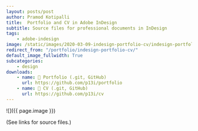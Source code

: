 ```yaml
---
layout: posts/post
author: Pramod Kotipalli
title:  Portfolio and CV in Adobe InDesign
subtitle: Source files for professional documents in InDesign
tags:
    - adobe-indesign
image: /static/images/2020-03-09-indesign-portfolio-cv/indesign-portfolio-cv-thumbnail.png
redirect_from: "/portfolio/indesign-portfolio-cv/"
default_image_fullwidth: True
subcategories:
    - design
downloads:
    - name: 💾 Portfolio (.git, GitHub)
      url: https://github.com/p13i/portfolio
    - name: 💾 CV (.git, GitHub)
      url: https://github.com/p13i/cv
---
```


![]({{ page.image }})

(See links for source files.)

